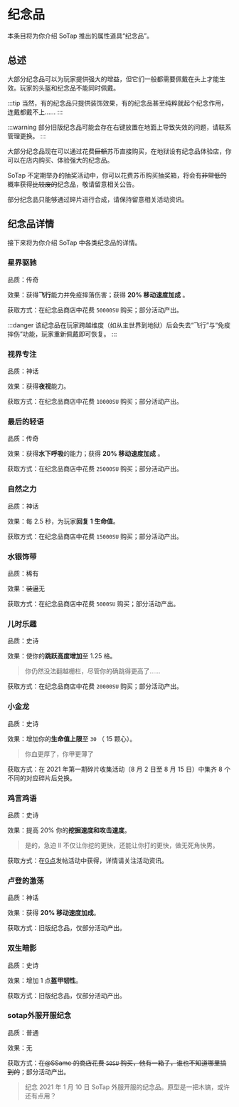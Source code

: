 # 纪念品

本条目将为你介绍 SoTap 推出的属性道具“纪念品”。

## 总述

大部分纪念品可以为玩家提供强大的增益，但它们一般都需要佩戴在头上才能生效。玩家的头盔和纪念品不能同时佩戴。

:::tip
当然，有的纪念品只提供装饰效果，有的纪念品甚至纯粹就起个纪念作用，连戴都戴不上……
:::

:::warning
部分旧版纪念品可能会存在右键放置在地面上导致失效的问题，请联系管理更换。
:::

大部分纪念品现在可以通过花费~~巨额~~苏币直接购买，在地狱设有纪念品体验店，你可以在店内购买、体验强大的纪念品。

SoTap 不定期举办的抽奖活动中，你可以花费苏币购买抽奖箱，将会有~~非常低的~~概率获得~~比较废的~~纪念品，敬请留意相关公告。

部分纪念品只能够通过碎片进行合成，请保持留意相关活动资讯。

## 纪念品详情

接下来将为你介绍 SoTap 中各类纪念品的详情。

### 星界驱驰

品质：传奇

效果：获得**飞行**能力并免疫摔落伤害；获得 **20% 移动速度加成** 。

获取方式：在纪念品商店中花费 `50000SU` 购买；部分活动产出。

:::danger
该纪念品在玩家跨越维度（如从主世界到地狱）后会失去“飞行”与“免疫摔伤”功能，玩家重新佩戴即可恢复。
:::

### 视界专注

品质：神话

效果：获得**夜视**能力。

获取方式：在纪念品商店中花费 `10000SU` 购买；部分活动产出。

### 最后的轻语

品质：传奇

效果：获得**水下呼吸**的能力；获得 **20% 移动速度加成** 。

获取方式：在纪念品商店中花费 `25000SU` 购买；部分活动产出。

### 自然之力

品质：神话

效果：每 2.5 秒，为玩家**回复 1 生命值**。

获取方式：在纪念品商店中花费 `15000SU` 购买；部分活动产出。

### 水银饰带

品质：稀有

效果：~~装逼~~无

获取方式：在纪念品商店中花费 `5000SU` 购买；部分活动产出。

### 儿时乐趣

品质：史诗

效果：使你的**跳跃高度增加**至 1.25 格。

> 你仍然没法翻越栅栏，尽管你的确跳得更高了……

获取方式：在纪念品商店中花费 `20000SU` 购买；部分活动产出。

### 小金龙

品质：史诗

效果：增加你的**生命值上限**至 `30` （ 15 颗心）。

> 你血更厚了，你甲更薄了

获取方式：在 2021 年第一期碎片收集活动（8 月 2 日至 8 月 15 日）中集齐 8 个不同的对应碎片后兑换。

### 鸡言鸡语

品质：史诗

效果：提高 20% 你的**挖掘速度和攻击速度**。

> 是的，急迫 II 不仅让你挖的更快，还能让你打的更快，做无死角快男。

获取方式：在[G点](https://g.sotap.org)发帖活动中获得，详情请关注活动资讯。


### 卢登的激荡

品质：神话

效果：获得 **20% 移动速度加成**。

获取方式：旧版纪念品，仅部分活动产出。

### 双生暗影

品质：史诗

效果：增加 1 点**盔甲韧性**。

获取方式：旧版纪念品，仅部分活动产出。

### sotap外服开服纪念

品质：普通

效果：无

获取方式：~~在@SSame 的商店花费 `50SU` 购买，他有一箱子，谁也不知道哪里搞到的~~；部分活动产出。

> 纪念 2021 年 1 月 10 日 SoTap 外服开服的纪念品。原型是一把木镐，或许还有点用？
